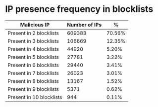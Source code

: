 # IP presence frequency in blocklists
| Malicious IP | Number of IPs | % |
|----|----|----|
| Present in 2 blocklists | 609383 | 70.56% |
| Present in 3 blocklists | 106669 | 12.35% |
| Present in 4 blocklists | 44920 | 5.20% |
| Present in 5 blocklists | 27781 | 3.22% |
| Present in 6 blocklists | 29440 | 3.41% |
| Present in 7 blocklists | 26023 | 3.01% |
| Present in 8 blocklists | 13167 | 1.52% |
| Present in 9 blocklists | 5371 | 0.62% |
| Present in 10 blocklists | 944 | 0.11% |
